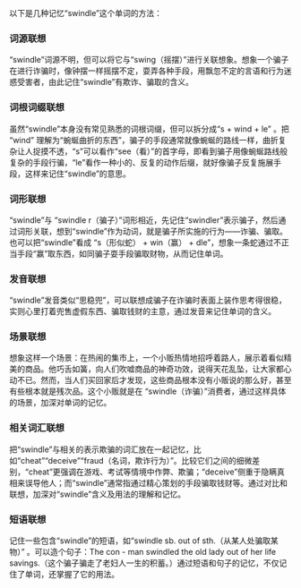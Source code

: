 以下是几种记忆“swindle”这个单词的方法：

### 词源联想
“swindle”词源不明，但可以将它与“swing（摇摆）”进行关联想象。想象一个骗子在进行诈骗时，像钟摆一样摇摆不定，耍弄各种手段，用飘忽不定的言语和行为迷惑受害者，由此记住“swindle”有欺诈、骗取的含义。

### 词根词缀联想
虽然“swindle”本身没有常见熟悉的词根词缀，但可以拆分成“s + wind + le” 。把 “wind” 理解为“蜿蜒曲折的东西”，骗子的手段通常就像蜿蜒的路线一样，曲折复杂让人捉摸不透，“s”可以看作“see（看）”的首字母，即看到骗子用像蜿蜒路线般复杂的手段行骗，“le”看作一种小的、反复的动作后缀，就好像骗子反复施展手段，这样来记住“swindle”的意思。

### 词形联想
“swindle”与 “swindle r（骗子）”词形相近，先记住“swindler”表示骗子，然后通过词形关联，想到“swindle”作为动词，就是骗子所实施的行为——诈骗、骗取。也可以把“swindle”看成 “s（形似蛇） + win（赢） + dle”，想象一条蛇通过不正当手段“赢”取东西，如同骗子耍手段骗取财物，从而记住单词。

### 发音联想
“swindle”发音类似“思稳兜”，可以联想成骗子在诈骗时表面上装作思考得很稳，实则心里打着兜售虚假东西、骗取钱财的主意，通过发音来记住单词的含义。

### 场景联想
想象这样一个场景：在热闹的集市上，一个小贩热情地招呼着路人，展示着看似精美的商品。他巧舌如簧，向人们吹嘘商品的神奇功效，说得天花乱坠，让大家都心动不已。然而，当人们买回家后才发现，这些商品根本没有小贩说的那么好，甚至有些根本就是残次品。这个小贩就是在 “swindle（诈骗）”消费者，通过这样具体的场景，加深对单词的记忆。

### 相关词汇联想
把“swindle”与相关的表示欺骗的词汇放在一起记忆，比如“cheat”“deceive”“fraud（名词，欺诈行为）”。比较它们之间的细微差别，“cheat”更强调在游戏、考试等情境中作弊、欺骗；“deceive”侧重于隐瞒真相来误导他人；而“swindle”通常指通过精心策划的手段骗取钱财等。通过对比和联想，加深对“swindle”含义及用法的理解和记忆。

### 短语联想
记住一些包含“swindle”的短语，如“swindle sb. out of sth.（从某人处骗取某物）” 。可以造个句子：The con - man swindled the old lady out of her life savings.（这个骗子骗走了老妇人一生的积蓄。）通过短语和句子的记忆，不仅记住了单词，还掌握了它的用法。 